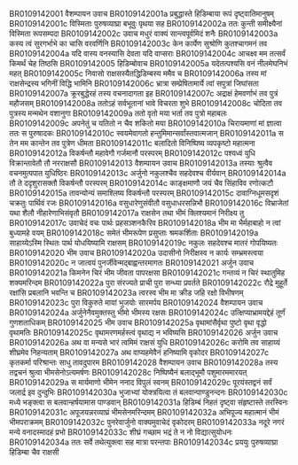 BR0109142001	वैशम्पायन उवाच
BR0109142001a	प्रबुद्धास्ते हिडिम्बाया रूपं दृष्ट्वातिमानुषम्
BR0109142001c	विस्मिताः पुरुषव्याघ्रा बभूवुः पृथया सह
BR0109142002a	ततः कुन्ती समीक्ष्यैनां विस्मिता रूपसम्पदा
BR0109142002c	उवाच मधुरं वाक्यं सान्त्वपूर्वमिदं शनैः
BR0109142003a	कस्य त्वं सुरगर्भाभे का चासि वरवर्णिनि
BR0109142003c	केन कार्येण सुश्रोणि कुतश्चागमनं तव
BR0109142004a	यदि वास्य वनस्यासि देवता यदि वाप्सराः
BR0109142004c	आचक्ष्व मम तत्सर्वं किमर्थं चेह तिष्ठसि
BR0109142005	हिडिम्बोवाच
BR0109142005a	यदेतत्पश्यसि वनं नीलमेघनिभं महत्
BR0109142005c	निवासो राक्षसस्यैतद्धिडिम्बस्य ममैव च
BR0109142006a	तस्य मां राक्षसेन्द्रस्य भगिनीं विद्धि भामिनि
BR0109142006c	भ्रात्रा सम्प्रेषितामार्ये त्वां सपुत्रां जिघांसता
BR0109142007a	क्रूरबुद्धेरहं तस्य वचनादागता इह
BR0109142007c	अद्राक्षं हेमवर्णाभं तव पुत्रं महौजसम्
BR0109142008a	ततोऽहं सर्वभूतानां भावे विचरता शुभे
BR0109142008c	चोदिता तव पुत्रस्य मन्मथेन वशानुगा
BR0109142009a	ततो वृतो मया भर्ता तव पुत्रो महाबलः
BR0109142009c	अपनेतुं च यतितो न चैव शकितो मया
BR0109142010a	चिरायमाणां मां ज्ञात्वा ततः स पुरुषादकः
BR0109142010c	स्वयमेवागतो हन्तुमिमान्सर्वांस्तवात्मजान्
BR0109142011a	स तेन मम कान्तेन तव पुत्रेण धीमता
BR0109142011c	बलादितो विनिष्पिष्य व्यपकृष्टो महात्मना
BR0109142012a	विकर्षन्तौ महावेगौ गर्जमानौ परस्परम्
BR0109142012c	पश्यध्वं युधि विक्रान्तावेतौ तौ नरराक्षसौ
BR0109142013	वैशम्पायन उवाच
BR0109142013a	तस्याः श्रुत्वैव वचनमुत्पपात युधिष्ठिरः
BR0109142013c	अर्जुनो नकुलश्चैव सहदेवश्च वीर्यवान्
BR0109142014a	तौ ते ददृशुरासक्तौ विकर्षन्तौ परस्परम्
BR0109142014c	काङ्क्षमाणौ जयं चैव सिंहाविव रणोत्कटौ
BR0109142015a	तावन्योन्यं समाश्लिष्य विकर्षन्तौ परस्परम्
BR0109142015c	दावाग्निधूमसदृशं चक्रतुः पार्थिवं रजः
BR0109142016a	वसुधारेणुसंवीतौ वसुधाधरसन्निभौ
BR0109142016c	विभ्राजेतां यथा शैलौ नीहारेणाभिसंवृतौ
BR0109142017a	राक्षसेन तथा भीमं क्लिश्यमानं निरीक्ष्य तु
BR0109142017c	उवाचेदं वचः पार्थः प्रहसञ्शनकैरिव
BR0109142018a	भीम मा भैर्महाबाहो न त्वां बुध्यामहे वयम्
BR0109142018c	समेतं भीमरूपेण प्रसुप्ताः श्रमकर्शिताः
BR0109142019a	साहाय्येऽस्मि स्थितः पार्थ योधयिष्यामि राक्षसम्
BR0109142019c	नकुलः सहदेवश्च मातरं गोपयिष्यतः
BR0109142020	भीम उवाच
BR0109142020a	उदासीनो निरीक्षस्व न कार्यः सम्भ्रमस्त्वया
BR0109142020c	न जात्वयं पुनर्जीवेन्मद्बाह्वन्तरमागतः
BR0109142021	अर्जुन उवाच
BR0109142021a	किमनेन चिरं भीम जीवता पापरक्षसा
BR0109142021c	गन्तव्यं न चिरं स्थातुमिह शक्यमरिन्दम
BR0109142022a	पुरा संरज्यते प्राची पुरा सन्ध्या प्रवर्तते
BR0109142022c	रौद्रे मुहूर्ते रक्षांसि प्रबलानि भवन्ति च
BR0109142023a	त्वरस्व भीम मा क्रीड जहि रक्षो विभीषणम्
BR0109142023c	पुरा विकुरुते मायां भुजयोः सारमर्पय
BR0109142024	वैशम्पायन उवाच
BR0109142024a	अर्जुनेनैवमुक्तस्तु भीमो भीमस्य रक्षसः
BR0109142024c	उत्क्षिप्याभ्रामयद्देहं तूर्णं गुणशताधिकम्
BR0109142025	भीम उवाच
BR0109142025a	वृथामांसैर्वृथा पुष्टो वृथा वृद्धो वृथामतिः
BR0109142025c	वृथामरणमर्हस्त्वं वृथाद्य न भविष्यसि
BR0109142026	अर्जुन उवाच
BR0109142026a	अथ वा मन्यसे भारं त्वमिमं राक्षसं युधि
BR0109142026c	करोमि तव साहाय्यं शीघ्रमेव निहन्यताम्
BR0109142027a	अथ वाप्यहमेवैनं हनिष्यामि वृकोदर
BR0109142027c	कृतकर्मा परिश्रान्तः साधु तावदुपारम
BR0109142028	वैशम्पायन उवाच
BR0109142028a	तस्य तद्वचनं श्रुत्वा भीमसेनोऽत्यमर्षणः
BR0109142028c	निष्पिष्यैनं बलाद्भूमौ पशुमारममारयत्
BR0109142029a	स मार्यमाणो भीमेन ननाद विपुलं स्वनम्
BR0109142029c	पूरयंस्तद्वनं सर्वं जलार्द्र इव दुन्दुभिः
BR0109142030a	भुजाभ्यां योक्त्रयित्वा तं बलवान्पाण्डुनन्दनः
BR0109142030c	मध्ये भङ्क्त्वा स बलवान्हर्षयामास पाण्डवान्
BR0109142031a	हिडिम्बं निहतं दृष्ट्वा संहृष्टास्ते तरस्विनः
BR0109142031c	अपूजयन्नरव्याघ्रं भीमसेनमरिन्दमम्
BR0109142032a	अभिपूज्य महात्मानं भीमं भीमपराक्रमम्
BR0109142032c	पुनरेवार्जुनो वाक्यमुवाचेदं वृकोदरम्
BR0109142033a	नदूरे नगरं मन्ये वनादस्मादहं प्रभो
BR0109142033c	शीघ्रं गच्छाम भद्रं ते न नो विद्यात्सुयोधनः
BR0109142034a	ततः सर्वे तथेत्युक्त्वा सह मात्रा परन्तपाः
BR0109142034c	प्रययुः पुरुषव्याघ्रा हिडिम्बा चैव राक्षसी
